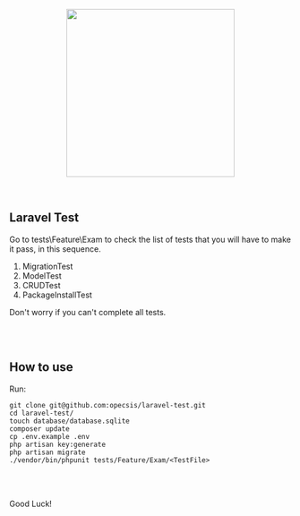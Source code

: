 <p align="center"><a href="https://www.opecsis.com.br" target="_blank"><img src="https://app.opecsis.com.br/images/logos-opecsis/inteligente-300x100.png" width="300"></a></p>
<br>

## Laravel Test

Go to tests\Feature\Exam to check the list of tests that you will have to make it pass, in this sequence.

1. MigrationTest
2. ModelTest
3. CRUDTest
4. PackageInstallTest

Don't worry if you can't complete all tests.

<br>
<br>

## How to use

Run:

    git clone git@github.com:opecsis/laravel-test.git
    cd laravel-test/
    touch database/database.sqlite
    composer update
    cp .env.example .env
    php artisan key:generate
    php artisan migrate
    ./vendor/bin/phpunit tests/Feature/Exam/<TestFile>

<br>
<br>

Good Luck!
